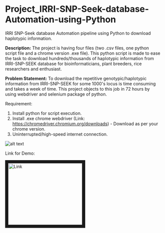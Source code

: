 # Project_IRRI-SNP-Seek-database-Automation-using-Python
IRRI SNP-Seek database Automation pipeline using Python to download haplotypic information.

**Description:** The project is having four files (two .csv files, one python script file and a chrome version .exe file). This python script is made to ease the task to download hundreds/thousands of haplotypic information from IRRI-SNP-SEEK database for bioinformaticians, plant breeders, rice researchers and enthusiast.

**Problem Statement:** To download the repetitive genotypic/haplotypic information from IRRI-SNP-SEEK for some 1000's locus is time consuming and takes a week of time. This project objects to this job in 72 hours by using webdriver and selenium package of python.

Requirement: 
1. Install python for script execution.
2. Install .exe chrome webdriver (Link: https://chromedriver.chromium.org/downloads) - Download as per your chrome version.
3. Uninterrupted/high-speed internet connection.

![alt text]([http://url/to/img.png](https://github.com/xenificity/Project-IRRI-SNP-Seek-database-Automation-using-Python/blob/main/automation.png))


Link for Demo:

<a href="https://www.youtube.com/watch?v=R43Q8ofMBZI" target="_blank"><img src="http://img.youtube.com/vi/R43Q8ofMBZI/0.jpg" 
alt="Link " width="240" height="200" border="10" /></a>

